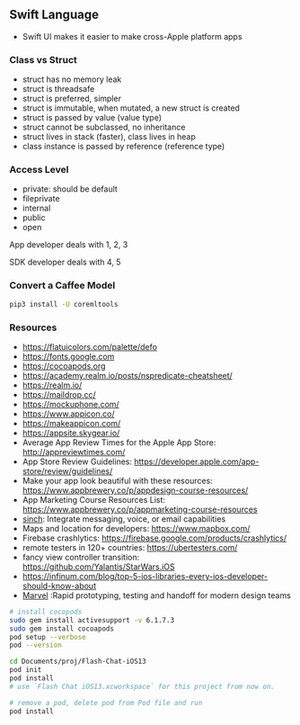 ## Swift Language

- Swift UI makes it easier to make cross-Apple platform apps

### Class vs Struct

- struct has no memory leak
- struct is threadsafe
- struct is preferred, simpler
- struct is immutable, when mutated, a new struct is created
- struct is passed by value (value type)
- struct cannot be subclassed, no inheritance
- struct lives in stack (faster), class lives in heap
- class instance is passed by reference (reference type)

### Access Level

- private: should be default
- fileprivate
- internal
- public
- open

App developer deals with 1, 2, 3

SDK developer deals with 4, 5

### Convert a Caffee Model

```bash
pip3 install -U coremltools
```

### Resources

- https://flatuicolors.com/palette/defo
- https://fonts.google.com
- https://cocoapods.org
- https://academy.realm.io/posts/nspredicate-cheatsheet/
- https://realm.io/
- https://maildrop.cc/
- https://mockuphone.com/
- https://www.appicon.co/
- https://makeappicon.com/
- https://appsite.skygear.io/
- Average App Review Times for the Apple App Store: http://appreviewtimes.com/
- App Store Review Guidelines: https://developer.apple.com/app-store/review/guidelines/
- Make your app look beautiful with these resources: https://www.appbrewery.co/p/appdesign-course-resources/
- App Marketing Course Resources List: https://www.appbrewery.co/p/appmarketing-course-resources
- [sinch](https://www.sinch.com/): Integrate messaging, voice, or email capabilities
- Maps and location for developers: https://www.mapbox.com/
- Firebase crashlytics: https://firebase.google.com/products/crashlytics/
- remote testers in 120+ countries: https://ubertesters.com/
- fancy view controller transition: https://github.com/Yalantis/StarWars.iOS
- https://infinum.com/blog/top-5-ios-libraries-every-ios-developer-should-know-about
- [Marvel](https://marvelapp.com/) :Rapid prototyping, testing and handoff for modern design teams

```bash
# install cocopods
sudo gem install activesupport -v 6.1.7.3
sudo gem install cocoapods
pod setup --verbose
pod --version

cd Documents/proj/Flash-Chat-iOS13
pod init
pod install
# use `Flash Chat iOS13.xcworkspace` for this project from now on.

# remove a pod, delete pod from Pod file and run
pod install
```
